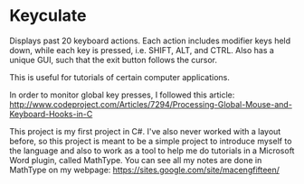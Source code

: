 Keyculate
=========

Displays past 20 keyboard actions. Each action includes modifier keys held down, while each key is pressed, i.e. SHIFT, ALT, and CTRL. Also has a unique GUI, such that the exit button follows the cursor.

This is useful for tutorials of certain computer applications.

In order to monitor global key presses, I followed this article:
http://www.codeproject.com/Articles/7294/Processing-Global-Mouse-and-Keyboard-Hooks-in-C

This project is my first project in C#. I've also never worked with a layout before, so this project is meant to be a simple project to introduce myself to the language and also to work as a tool to help me do tutorials in a Microsoft Word plugin, called MathType. You can see all my notes are done in MathType on my webpage:
https://sites.google.com/site/macengfifteen/
